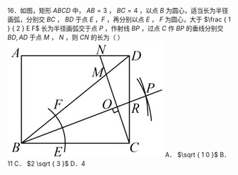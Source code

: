 16．如图，矩形 $A B C D$ 中， $A B = 3$ ， $B C = 4$ ，以点 $B$ 为圆心，适当长为半径画弧，分别交 $B C$ ， $B D$ 于点 $E$ ，$F$ ，再分别以点 $E$ ， $F$ 为圆心，大于 $\frac { 1 } { 2 } E F$ 长为半径画弧交于点 $P$ ，作射线 $B P$ ，过点 $C$ 作 $B P$ 的垂线分别交 $B D , A D$ 于点 $M$ ， $N$ ，则 $C N$ 的长为（ ）
![](<../../qs_image_DB/专题1-3_“12345”模型·选填压轴必备大招（共3种类型）（解析版）__/a49bdd9a597d9c0cdd10d10b39bdcf20b37080aa5ba5c10124c95f2846278c3d.jpg>)
A． $\sqrt { 1 0 }$ B． 11 C． $2 \sqrt { 3 }$ D．4
